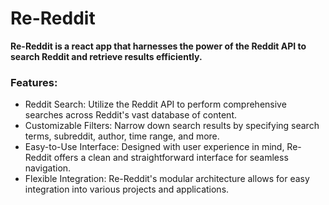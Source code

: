 # Re-Reddit
<b>Re-Reddit is a react app that harnesses the power of the Reddit API to search Reddit and retrieve results efficiently.</b>

<h3>Features:</h3>
<ul>
  <li>Reddit Search: Utilize the Reddit API to perform comprehensive searches across Reddit's vast database of content.</li>
  <li>Customizable Filters: Narrow down search results by specifying search terms, subreddit, author, time range, and more.</li>
  <li>Easy-to-Use Interface: Designed with user experience in mind, Re-Reddit offers a clean and straightforward interface for seamless navigation.</li>
  <li>Flexible Integration: Re-Reddit's modular architecture allows for easy integration into various projects and applications.</li>
</ul>



